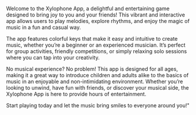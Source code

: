 Welcome to the Xylophone App, a delightful and entertaining game designed to bring joy to you and your friends! This vibrant and interactive app allows users to play melodies, explore rhythms, and enjoy the magic of music in a fun and casual way.

The app features colorful keys that make it easy and intuitive to create music, whether you’re a beginner or an experienced musician. It’s perfect for group activities, friendly competitions, or simply relaxing solo sessions where you can tap into your creativity.

No musical experience? No problem! This app is designed for all ages, making it a great way to introduce children and adults alike to the basics of music in an enjoyable and non-intimidating environment. Whether you’re looking to unwind, have fun with friends, or discover your musical side, the Xylophone App is here to provide hours of entertainment.

Start playing today and let the music bring smiles to everyone around you!"



